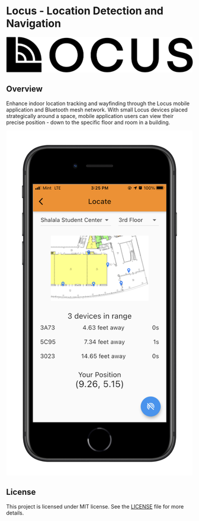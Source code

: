 # Locus - Location Detection and Navigation

![](assets/logo/locus_transparent.png)

## Overview

Enhance indoor location tracking and wayfinding through the Locus mobile application and Bluetooth mesh network. 
With small Locus devices placed strategically around a space, mobile application users can view their precise position - down to the specific floor and room in a building.

![](images/locate_screenshot_phone_frame.png)

## License

This project is licensed under MIT license. See the [LICENSE](LICENSE) file for more details.
